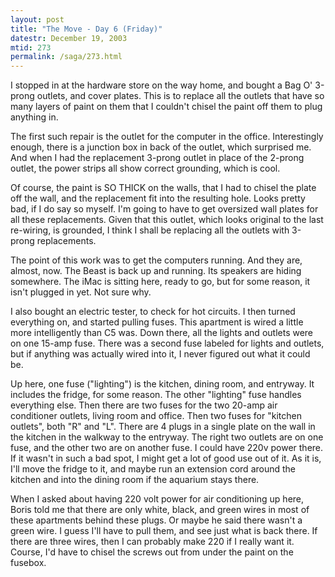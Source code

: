 ```yaml
---
layout: post
title: "The Move - Day 6 (Friday)"
datestr: December 19, 2003
mtid: 273
permalink: /saga/273.html
---
```


I stopped in at the hardware store on the way home, and bought a Bag O' 3-prong outlets, and cover plates.  This is to replace all the outlets that have so many layers of paint on them that I couldn't chisel the paint off them to plug anything in.

The first such repair is the outlet for the computer in the office.  Interestingly enough, there is a junction box in back of the outlet, which surprised me.  And when I had the replacement 3-prong outlet in place of the 2-prong outlet, the power strips all show correct grounding, which is cool.

Of course, the paint is SO THICK on the walls, that I had to chisel the plate off the wall, and the replacement fit into the resulting hole.  Looks pretty bad, if I do say so myself.  I'm going to have to get oversized wall plates for all these replacements.  Given that this outlet, which looks original to the last re-wiring, is grounded, I think I shall be replacing all the outlets with 3-prong replacements.

The point of this work was to get the computers running.  And they are, almost, now.  The Beast is back up and running.  Its speakers are hiding somewhere.  The iMac is sitting here, ready to go, but for some reason, it isn't plugged in yet.  Not sure why.

I also bought an electric tester, to check for hot circuits.  I then turned everything on, and started pulling fuses.  This apartment is wired a little more intelligently than C5 was.  Down there, all the lights and outlets were on one 15-amp fuse.  There was a second fuse labeled for lights and outlets, but if anything was actually wired into it, I never figured out what it could be.

Up here, one fuse ("lighting") is the kitchen, dining room, and entryway.  It includes the fridge, for some reason.  The other "lighting" fuse handles everything else.  Then there are two fuses for the two 20-amp air conditioner outlets, living room and office.  Then two fuses for "kitchen outlets", both "R" and "L".  There are 4 plugs in a single plate on the wall in the kitchen in the walkway to the entryway.  The right two outlets are on one fuse, and the other two are on another fuse.  I could have 220v power there.  If it wasn't in such a bad spot, I might get a lot of good use out of it.  As it is, I'll move the fridge to it, and maybe run an extension cord around the kitchen and into the dining room if the aquarium stays there.

When I asked about having 220 volt power for air conditioning up here, Boris told me that there are only white, black, and green wires in most of these apartments behind these plugs.  Or maybe he said there wasn't a green wire.  I guess I'll have to pull them, and see just what is back there.  If there are three wires, then I can probably make 220 if I really want it.  Course, I'd have to chisel the screws out from under the paint on the fusebox.

